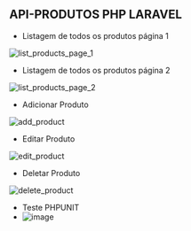 ## API-PRODUTOS PHP LARAVEL


- Listagem de todos os produtos página 1

![list_products_page_1](https://github.com/matheusmarquesx/api-produtos/assets/137103666/cd8b0d33-1345-4b97-ad7c-a8866495007c)

- Listagem de todos os produtos página 2

![list_products_page_2](https://github.com/matheusmarquesx/api-produtos/assets/137103666/4cfd2fde-57d4-4e23-85c0-a27e55c75815)

- Adicionar Produto

![add_product](https://github.com/matheusmarquesx/api-produtos/assets/137103666/22eddb7f-beb4-4b86-957e-1759a627efda)

- Editar Produto

![edit_product](https://github.com/matheusmarquesx/api-produtos/assets/137103666/f1acddf9-d43d-4055-ac77-f297bfee4e61)

- Deletar Produto

![delete_product](https://github.com/matheusmarquesx/api-produtos/assets/137103666/5d45c9f1-4729-4590-8930-d6d737187d56)

- Teste PHPUNIT
- ![image](https://github.com/matheusmarquesx/api-produtos/assets/137103666/d241b2d1-168b-492d-8d89-a26928b4aedf)

